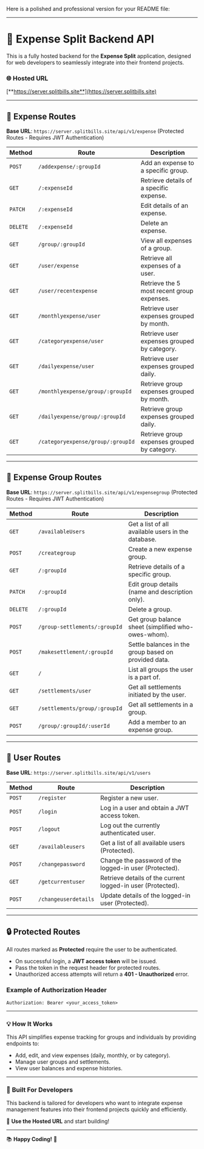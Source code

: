 Here is a polished and professional version for your README file:

---

# 💼 **Expense Split Backend API**  
This is a fully hosted backend for the **Expense Split** application, designed for web developers to seamlessly integrate into their frontend projects.  

### 🌐 **Hosted URL**  
[**https://server.splitbills.site**](https://server.splitbills.site)  

---

## 🚀 **Expense Routes**  
**Base URL**: `https://server.splitbills.site/api/v1/expense` (Protected Routes - Requires JWT Authentication)  

| **Method** | **Route**                                 | **Description**                                          |
|------------|-------------------------------------------|----------------------------------------------------------|
| `POST`     | `/addexpense/:groupId`                   | Add an expense to a specific group.                     |
| `GET`      | `/:expenseId`                            | Retrieve details of a specific expense.                 |
| `PATCH`    | `/:expenseId`                            | Edit details of an expense.                             |
| `DELETE`   | `/:expenseId`                            | Delete an expense.                                      |
| `GET`      | `/group/:groupId`                        | View all expenses of a group.                           |
| `GET`      | `/user/expense`                          | Retrieve all expenses of a user.                        |
| `GET`      | `/user/recentexpense`                    | Retrieve the 5 most recent group expenses.              |
| `GET`      | `/monthlyexpense/user`                   | Retrieve user expenses grouped by month.                |
| `GET`      | `/categoryexpense/user`                  | Retrieve user expenses grouped by category.             |
| `GET`      | `/dailyexpense/user`                     | Retrieve user expenses grouped daily.                   |
| `GET`      | `/monthlyexpense/group/:groupId`         | Retrieve group expenses grouped by month.               |
| `GET`      | `/dailyexpense/group/:groupId`           | Retrieve group expenses grouped daily.                  |
| `GET`      | `/categoryexpense/group/:groupId`        | Retrieve group expenses grouped by category.            |

---

## 🧾 **Expense Group Routes**  
**Base URL**: `https://server.splitbills.site/api/v1/expensegroup` (Protected Routes - Requires JWT Authentication)  

| **Method** | **Route**                                 | **Description**                                          |
|------------|-------------------------------------------|----------------------------------------------------------|
| `GET`      | `/availableUsers`                        | Get a list of all available users in the database.      |
| `POST`     | `/creategroup`                           | Create a new expense group.                             |
| `GET`      | `/:groupId`                              | Retrieve details of a specific group.                   |
| `PATCH`    | `/:groupId`                              | Edit group details (name and description only).         |
| `DELETE`   | `/:groupId`                              | Delete a group.                                         |
| `POST`     | `/group-settlements/:groupId`            | Get group balance sheet (simplified who-owes-whom).     |
| `POST`     | `/makesettlement/:groupId`               | Settle balances in the group based on provided data.    |
| `GET`      | `/`                                      | List all groups the user is a part of.                  |
| `GET`      | `/settlements/user`                      | Get all settlements initiated by the user.              |
| `GET`      | `/settlements/group/:groupId`            | Get all settlements in a group.                         |
| `POST`     | `/group/:groupId/:userId`                | Add a member to an expense group.                       |

---

## 👤 **User Routes**  
**Base URL**: `https://server.splitbills.site/api/v1/users`  

| **Method** | **Route**                                 | **Description**                                          |
|------------|-------------------------------------------|----------------------------------------------------------|
| `POST`     | `/register`                              | Register a new user.                                    |
| `POST`     | `/login`                                 | Log in a user and obtain a JWT access token.            |
| `POST`     | `/logout`                                | Log out the currently authenticated user.               |
| `GET`      | `/availableusers`                        | Get a list of all available users (Protected).          |
| `POST`     | `/changepassword`                        | Change the password of the logged-in user (Protected).  |
| `GET`      | `/getcurrentuser`                        | Retrieve details of the current logged-in user (Protected). |
| `POST`     | `/changeuserdetails`                     | Update details of the logged-in user (Protected).       |

---

## 🔒 **Protected Routes**  
All routes marked as **Protected** require the user to be authenticated.  
- On successful login, a **JWT access token** will be issued.  
- Pass the token in the request header for protected routes.  
- Unauthorized access attempts will return a **401 - Unauthorized** error.  

### **Example of Authorization Header**  
```http
Authorization: Bearer <your_access_token>
```

---

### 💡 **How It Works**  
This API simplifies expense tracking for groups and individuals by providing endpoints to:  
- Add, edit, and view expenses (daily, monthly, or by category).  
- Manage user groups and settlements.  
- View user balances and expense histories.  

---

### 🌟 **Built For Developers**  
This backend is tailored for developers who want to integrate expense management features into their frontend projects quickly and efficiently.  

🔗 **Use the Hosted URL** and start building!  

---  

📚 **Happy Coding!** 🚀  
